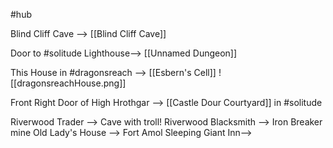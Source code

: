 #hub

Blind Cliff Cave --> [[Blind Cliff Cave]]

Door to #solitude Lighthouse--> [[Unnamed Dungeon]]

This House in #dragonsreach --> [[Esbern's Cell]]
![[dragonsreachHouse.png]]

Front Right Door of High Hrothgar --> [[Castle Dour Courtyard]] in #solitude 

Riverwood Trader --> Cave with troll!
Riverwood Blacksmith --> Iron Breaker mine
Old Lady's House --> Fort Amol
Sleeping Giant Inn-->